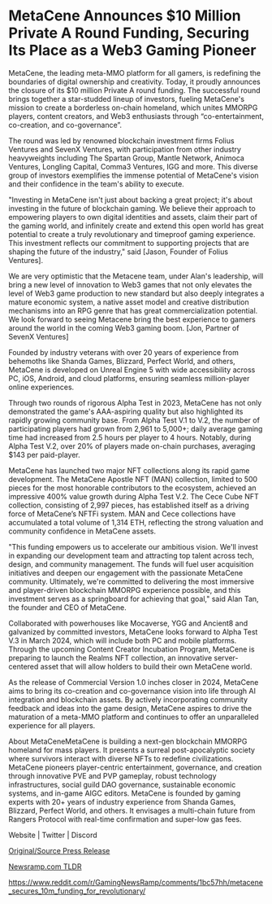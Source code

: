 # MetaCene Announces $10 Million Private A Round Funding, Securing Its Place as a Web3 Gaming Pioneer

MetaCene, the leading meta-MMO platform for all gamers, is redefining the boundaries of digital ownership and creativity. Today, it proudly announces the closure of its $10 million Private A round funding. The successful round brings together a star-studded lineup of investors, fueling MetaCene's mission to create a borderless on-chain homeland, which unites MMORPG players, content creators, and Web3 enthusiasts through “co-entertainment, co-creation, and co-governance”.

The round was led by renowned blockchain investment firms Folius Ventures and SevenX Ventures, with participation from other industry heavyweights including The Spartan Group, Mantle Network, Animoca Ventures, Longling Capital, Comma3 Ventures, IGG and more. This diverse group of investors exemplifies the immense potential of MetaCene's vision and their confidence in the team's ability to execute.

"Investing in MetaCene isn't just about backing a great project; it's about investing in the future of blockchain gaming. We believe their approach to empowering players to own digital identities and assets, claim their part of the gaming world, and infinitely create and extend this open world has great potential to create a truly revolutionary and timeproof gaming experience. This investment reflects our commitment to supporting projects that are shaping the future of the industry," said [Jason, Founder of Folius Ventures].

We are very optimistic that the Metacene team, under Alan's leadership, will bring a new level of innovation to Web3 games that not only elevates the level of Web3 game production to new standard but also deeply integrates a mature economic system, a native asset model and creative distribution mechanisms into an RPG genre that has great commercialization potential. We look forward to seeing Metacene bring the best experience to gamers around the world in the coming Web3 gaming boom. [Jon, Partner of SevenX Ventures]

Founded by industry veterans with over 20 years of experience from behemoths like Shanda Games, Blizzard, Perfect World, and others, MetaCene is developed on Unreal Engine 5 with wide accessibility across PC, iOS, Android, and cloud platforms, ensuring seamless million-player online experiences.

Through two rounds of rigorous Alpha Test in 2023, MetaCene has not only demonstrated the game's AAA-aspiring quality but also highlighted its rapidly growing community base. From Alpha Test V.1 to V.2, the number of participating players had grown from 2,961 to 5,000+; daily average gaming time had increased from 2.5 hours per player to 4 hours. Notably, during Alpha Test V.2, over 20% of players made on-chain purchases, averaging $143 per paid-player.

MetaCene has launched two major NFT collections along its rapid game development. The MetaCene Apostle NFT (MAN) collection, limited to 500 pieces for the most honorable contributors to the ecosystem, achieved an impressive 400% value growth during Alpha Test V.2. The Cece Cube NFT collection, consisting of 2,997 pieces, has established itself as a driving force of MetaCene’s NFTFi system. MAN and Cece collections have accumulated a total volume of 1,314 ETH, reflecting the strong valuation and community confidence in MetaCene assets.

"This funding empowers us to accelerate our ambitious vision. We'll invest in expanding our development team and attracting top talent across tech, design, and community management. The funds will fuel user acquisition initiatives and deepen our engagement with the passionate MetaCene community. Ultimately, we're committed to delivering the most immersive and player-driven blockchain MMORPG experience possible, and this investment serves as a springboard for achieving that goal," said Alan Tan, the founder and CEO of MetaCene.

Collaborated with powerhouses like Mocaverse, YGG and Ancient8 and galvanized by committed investors, MetaCene looks forward to Alpha Test V.3 in March 2024, which will include both PC and mobile platforms. Through the upcoming Content Creator Incubation Program, MetaCene is preparing to launch the Realms NFT collection, an innovative server-centered asset that will allow holders to build their own MetaCene world.

As the release of Commercial Version 1.0 inches closer in 2024, MetaCene aims to bring its co-creation and co-governance vision into life through AI integration and blockchain assets. By actively incorporating community feedback and ideas into the game design, MetaCene aspires to drive the maturation of a meta-MMO platform and continues to offer an unparalleled experience for all players.

About MetaCeneMetaCene is building a next-gen blockchain MMORPG homeland for mass players. It presents a surreal post-apocalyptic society where survivors interact with diverse NFTs to redefine civilizations. MetaCene pioneers player-centric entertainment, governance, and creation through innovative PVE and PVP gameplay, robust technology infrastructures, social guild DAO governance, sustainable economic systems, and in-game AIGC editors. MetaCene is founded by gaming experts with 20+ years of industry experience from Shanda Games, Blizzard, Perfect World, and others. It envisages a multi-chain future from Rangers Protocol with real-time confirmation and super-low gas fees.

Website | Twitter | Discord 

[Original/Source Press Release](https://blockchainwire.io/press-release/metacene-announces-10-million-private-a-round-funding-securing-its-place-as-a-web3-gaming-pioneer)
                    

[Newsramp.com TLDR](None) 

https://www.reddit.com/r/GamingNewsRamp/comments/1bc57hh/metacene_secures_10m_funding_for_revolutionary/